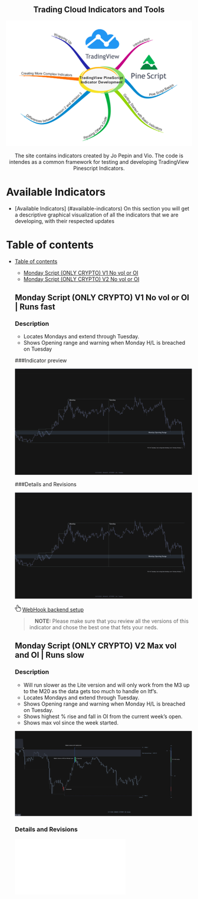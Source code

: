 
<h2 align="center"> Trading Cloud Indicators and Tools </h2>

<p align="center">
  <img  width="900" src="./general/assets/pine_script_logo.webp" alt=" Trading Cloud Indicators and Tools" >
</p>

<p align="center" > The site contains indicators created by Jo Pepin and Vio. The code is intendes as a common framework for testing and developing TradingView Pinescript Indicators. </p>




# Available Indicators 
- [Available Indicators] (#available-indicators)
	On this section you will get a descriptive graphical visualization of all the indicators that we are developing, with their respected updates

# Table of contents
- [Table of contents](#table-of-contents)
  - [Monday Script (ONLY CRYPTO) V1 No vol or OI](#monday-script-v1)  
  - [Monday Script (ONLY CRYPTO) V2 No vol or OI](#monday-script-v2)  
  
  
  ## Monday Script (ONLY CRYPTO) V1 No vol or OI  |  Runs fast 
	
	### Description
	
	* Locates Mondays and extend through Tuesday. 
	* Shows Opening range and warning when Monday H/L is breached on Tuesday 

	###Indicator preview
	
	<p align="center">
	  <img width="600" src="doc/jo-pippin/assets/monday_script_v1/description.png" alt="Monday Script (ONLY CRYPTO) V1" >
	</p>

	###Details and Revisions
	
	![Monday Script (ONLY CRYPTO) V1](doc/jo-pippin/assets/monday_script_v1/description.png)
	
	<p align="left">
		<img  width="16" src="./general/assets/cursor-hand-icon.png">
		<a href="doc/jo-pippin/monday_script_v1.md " >WebHook backend setup</a></br>
	</p>
	
	
	> &#10240;
	>**NOTE:** Please make sure that you review all the versions of this indicator and chose the best one that fets your neds.
	> &#10240;

  ## Monday Script (ONLY CRYPTO) V2  Max vol and OI   |  Runs slow
	
	### Description
	
	* Will run slower as the Lite version and will only work from the M3 up to the M20 as the data gets too much to handle on ltf’s. 
	* Locates Mondays and extend through Tuesday. 
	* Shows Opening range and warning when Monday H/L is breached on Tuesday. 
	* Shows highest % rise and fall in OI from the current week’s open. 
	* Shows max vol since the week started.
	
	![Monday Script (ONLY CRYPTO) V2](doc/jo-pippin/assets/monday_script_v2/description.png "IMonday Script (ONLY CRYPTO) V2")
	
	### Details and Revisions
	![Details and Revisions](doc/jo-pippin/monday_script_v2.md "Details and Revisions")	
